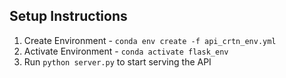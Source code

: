 ## Setup Instructions
1. Create Environment - ```conda env create -f api_crtn_env.yml```
2. Activate Environment - ```conda activate flask_env```
3. Run ```python server.py``` to start serving the API
